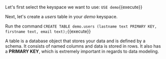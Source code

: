 Let's first select the keyspace we want to use: `USE demo`{{execute}}

Next, let's create a *users* table in your *demo* keyspace.

Run the command `CREATE TABLE demo.users (lastname text PRIMARY KEY, firstname text, email text);`{{execute}}

A table is a database object that stores your data and is defined by a schema. It consists of named columns and data is stored in rows. It also has a **PRIMARY KEY**, which is extremely important in regards to data modeling.
